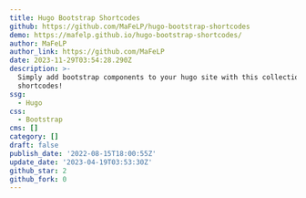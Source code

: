 ```yaml
---
title: Hugo Bootstrap Shortcodes
github: https://github.com/MaFeLP/hugo-bootstrap-shortcodes
demo: https://mafelp.github.io/hugo-bootstrap-shortcodes/
author: MaFeLP
author_link: https://github.com/MaFeLP
date: 2023-11-29T03:54:28.290Z
description: >-
  Simply add bootstrap components to your hugo site with this collection of
  shortcodes!
ssg:
  - Hugo
css:
  - Bootstrap
cms: []
category: []
draft: false
publish_date: '2022-08-15T18:00:55Z'
update_date: '2023-04-19T03:53:30Z'
github_star: 2
github_fork: 0
---
```

